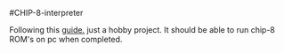 #CHIP-8-interpreter

Following this [guide.](https://tobiasvl.github.io/blog/write-a-chip-8-emulator/)
just a hobby project. It should be able to run chip-8 ROM's on pc when completed.
